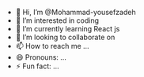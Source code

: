 - 👋 Hi, I’m @Mohammad-yousefzadeh
- 👀 I’m interested in coding
- 🌱 I’m currently learning React js
- 💞️ I’m looking to collaborate on 
- 📫 How to reach me ...
- 😄 Pronouns: ...
- ⚡ Fun fact: ...

<!---
Mohammad-yousefzadeh/Mohammad-yousefzadeh is a ✨ special ✨ repository because its `README.md` (this file) appears on your GitHub profile.
You can click the Preview link to take a look at your changes.
--->
